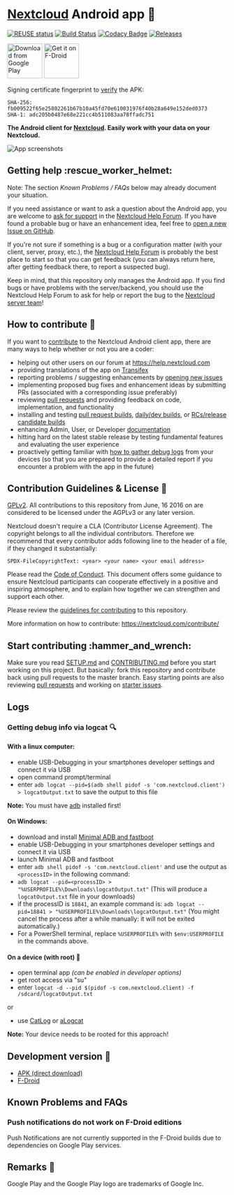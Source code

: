 <!--
 ~ SPDX-FileCopyrightText: 2016-2024 Nextcloud GmbH and Nextcloud contributors
 ~ SPDX-License-Identifier: AGPL-3.0-or-later OR GPL-2.0-only
-->
# [Nextcloud](https://nextcloud.com) Android app :iphone:

[![REUSE status](https://api.reuse.software/badge/github.com/nextcloud/android)](https://api.reuse.software/info/github.com/nextcloud/android) [![Build Status](https://drone.nextcloud.com/api/badges/nextcloud/android/status.svg)](https://drone.nextcloud.com/nextcloud/android) [![Codacy Badge](https://api.codacy.com/project/badge/Grade/80401cb343854343b4d94acbfb72d3ec)](https://www.codacy.com/app/Nextcloud/android?utm_source=github.com\&utm_medium=referral\&utm_content=nextcloud/android\&utm_campaign=Badge_Grade) [![Releases](https://img.shields.io/github/release/nextcloud/android.svg)](https://github.com/nextcloud/android/releases/latest)

[<img src="https://play.google.com/intl/en_us/badges/images/generic/en_badge_web_generic.png" 
alt="Download from Google Play" 
height="80">](https://play.google.com/store/apps/details?id=com.nextcloud.client)
[<img src="https://f-droid.org/badge/get-it-on.png"
alt="Get it on F-Droid"
height="80">](https://f-droid.org/packages/com.nextcloud.client/)

Signing certificate fingerprint to [verify](https://developer.android.com/studio/command-line/apksigner#usage-verify) the APK:
```
SHA-256: fb009522f65e25802261b67b10a45fd70e610031976f40b28a649e152ded0373   
SHA-1: adc205b0487e68e221cc4b511083aa78ffadc751
```

**The Android client for [Nextcloud](https://nextcloud.com). Easily work with your data on your Nextcloud.**

![App screenshots](/doc/Nextcloud_Android_Screenshots.png "App screenshots")

## Getting help :rescue\_worker\_helmet:

Note: The section *Known Problems / FAQs* below may already document your situation.

If you need assistance or want to ask a question about the Android app, you are welcome to [ask for support](https://help.nextcloud.com/c/clients/android) in the [Nextcloud Help Forum](https://help.nextcloud.com). If you have found a probable bug or have an enhancement idea, feel free to [open a new Issue on GitHub](https://github.com/nextcloud/android/issues).

If you're not sure if something is a bug or a configuration matter (with your client, server, proxy, etc.), the [Nextcloud Help Forum](https://help.nextcloud.com) is probably the best place to start so that you can get feedback (you can always return here, after getting feedback there, to report a suspected bug). 

Keep in mind, that this repository only manages the Android app. If you find bugs or have problems with the server/backend, you should use the Nextcloud Help Forum to ask for help or report the bug to the [Nextcloud server team](https://github.com/nextcloud/server)!

## How to contribute :rocket:

If you want to [contribute](https://nextcloud.com/contribute/) to the Nextcloud Android client app, there are many ways to help whether or not you are a coder: 

*   helping out other users on our forum at https://help.nextcloud.com
*   providing translations of the app on [Transifex](https://app.transifex.com/nextcloud/nextcloud/android/)
*   reporting problems / suggesting enhancements by [opening new issues](https://github.com/nextcloud/android/issues/new/choose)
*   implementing proposed bug fixes and enhancement ideas by submitting PRs (associated with a corresponding issue preferably)
*   reviewing [pull requests](https://github.com/nextcloud/android/pulls) and providing feedback on code, implementation, and functionality
*   installing and testing [pull request builds](https://github.com/nextcloud/android/pulls), [daily/dev builds](https://github.com/nextcloud/android#development-version-hammer), or [RCs/release candidate builds](https://github.com/nextcloud/android/releases) 
*   enhancing Admin, User, or Developer [documentation](https://github.com/nextcloud/documentation/)
*   hitting hard on the latest stable release by testing fundamental features and evaluating the user experience
*   proactively getting familiar with [how to gather debug logs](https://github.com/nextcloud/android#getting-debug-info-via-logcat-mag) from your devices (so that you are prepared to provide a detailed report if you encounter a problem with the app in the future)

## Contribution Guidelines & License :scroll:

[GPLv2](https://github.com/nextcloud/android/blob/master/LICENSE.txt). All contributions to this repository from June, 16 2016 on are considered to be licensed under the AGPLv3 or any later version.

Nextcloud doesn't require a CLA (Contributor License Agreement). The copyright belongs to all the individual contributors. Therefore we recommend that every contributor adds following line to the header of a file, if they changed it substantially:

	SPDX-FileCopyrightText: <year> <your name> <your email address>

Please read the [Code of Conduct](https://nextcloud.com/community/code-of-conduct/). This document offers some guidance to ensure Nextcloud participants can cooperate effectively in a positive and inspiring atmosphere, and to explain how together we can strengthen and support each other.

Please review the [guidelines for contributing](https://github.com/nextcloud/android/blob/master/CONTRIBUTING.md) to this repository.

More information on how to contribute: <https://nextcloud.com/contribute/>

## Start contributing :hammer\_and\_wrench:

Make sure you read [SETUP.md](https://github.com/nextcloud/android/blob/master/SETUP.md) and [CONTRIBUTING.md](https://github.com/nextcloud/android/blob/master/CONTRIBUTING.md) before you start working on this project. But basically: fork this repository and contribute back using pull requests to the master branch.
Easy starting points are also reviewing [pull requests](https://github.com/nextcloud/android/pulls) and working on [starter issues](https://github.com/nextcloud/android/issues?q=is%3Aopen+is%3Aissue+label%3A%22good+first+issue%22).

## Logs

### Getting debug info via logcat :mag:

#### With a linux computer:

*   enable USB-Debugging in your smartphones developer settings and connect it via USB
*   open command prompt/terminal
*   enter `adb logcat --pid=$(adb shell pidof -s 'com.nextcloud.client') > logcatOutput.txt` to save the output to this file

**Note:** You must have [adb](https://developer.android.com/studio/releases/platform-tools.html) installed first!

#### On Windows:

*   download and install [Minimal ADB and fastboot](https://forum.xda-developers.com/t/tool-minimal-adb-and-fastboot-2-9-18.2317790/#post-42407269)
*   enable USB-Debugging in your smartphones developer settings and connect it via USB
*   launch Minimal ADB and fastboot
*   enter `adb shell pidof -s 'com.nextcloud.client'` and use the output as `<processID>` in the following command:
*   `adb logcat --pid=<processID> > "%USERPROFILE%\Downloads\logcatOutput.txt"` (This will produce a `logcatOutput.txt` file in your downloads)
*   if the processID is `18841`, an example command is: `adb logcat --pid=18841 > "%USERPROFILE%\Downloads\logcatOutput.txt"` (You might cancel the process after a while manually: it will not be exited automatically.)
*   For a PowerShell terminal, replace `%USERPROFILE%` with `$env:USERPROFILE` in the commands above.

#### On a device (with root) :wrench:

*   open terminal app *(can be enabled in developer options)*
*   get root access via "su"
*   enter `logcat -d --pid $(pidof -s com.nextcloud.client) -f /sdcard/logcatOutput.txt`

or

*   use [CatLog](https://play.google.com/store/apps/details?id=com.nolanlawson.logcat) or [aLogcat](https://play.google.com/store/apps/details?id=org.jtb.alogcat)

**Note:** Your device needs to be rooted for this approach!

## Development version :hammer:

*   [APK (direct download)](https://download.nextcloud.com/android/dev/latest.apk)
*   [F-Droid](https://f-droid.org/en/packages/com.nextcloud.android.beta/)

## Known Problems and FAQs

### Push notifications do not work on F-Droid editions

Push Notifications are not currently supported in the F-Droid builds due to dependencies on Google Play services.

## Remarks :scroll:

Google Play and the Google Play logo are trademarks of Google Inc.

